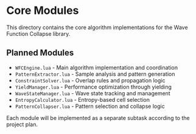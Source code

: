 # Core Modules

This directory contains the core algorithm implementations for the Wave Function Collapse library.

## Planned Modules

- `WFCEngine.lua` - Main algorithm implementation and coordination
- `PatternExtractor.lua` - Sample analysis and pattern generation
- `ConstraintSolver.lua` - Overlap rules and propagation logic
- `YieldManager.lua` - Performance optimization through yielding
- `WaveStateManager.lua` - Wave state tracking and management
- `EntropyCalculator.lua` - Entropy-based cell selection
- `PatternCollapser.lua` - Pattern selection and collapse logic

Each module will be implemented as a separate subtask according to the project plan.